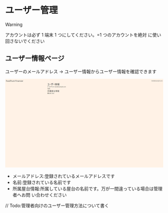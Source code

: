 # ユーザー管理

> [!WARNING]
> アカウントは必ず 1 端末 1 つにしてください。=1 つのアカウントを絶対
> に使い回さないでください

## ユーザー情報ページ

ユーザーのメールアドレス → ユーザー情報からユーザー情報を確認できます

![1](/src/public/users/1.png)

- メールアドレス:登録されているメールアドレスです
- 名前:登録されている名前です
- 所属屋台情報:所属している屋台の名前です。万が一間違っている場合は管理者へお問
  い合わせください

// Todo:管理者向けのユーザー管理方法について書く
